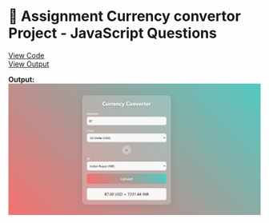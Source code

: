 # 📝 Assignment Currency convertor Project - JavaScript Questions


[View Code](Currency.html)  
[View Output](Currencyy.html)

**Output:**  
![Q1 Output](img/converter.png)

